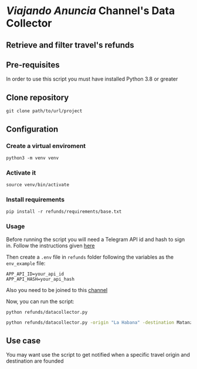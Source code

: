 # *Viajando Anuncia* Channel's Data Collector

## Retrieve and filter travel's refunds

## Pre-requisites

In order to use this script you must have installed Python 3.8 or greater

## Clone repository

````text
git clone path/to/url/project
````

## Configuration

### Create a virtual enviroment

````text
python3 -m venv venv
````

### Activate it

````text
source venv/bin/activate
````

### Install requirements

````text
pip install -r refunds/requirements/base.txt
````

### Usage

Before running the script you will need a Telegram API id and hash to sign in. Follow the instructions given [here](https://docs.telethon.dev/en/stable/basic/signing-in.html)

Then create a `.env` file in `refunds` folder following the variables as the `env_example` file:

````.env
APP_API_ID=your_api_id
APP_API_HASH=your_api_hash
````

Also you need to be joined to this [channel](https://t.me/apkviajandoinfo)

Now, you can run the script:

````text
python refunds/datacollector.py
````

````sh
python refunds/datacollector.py -origin "La Habana" -destination Matanzas -day_of_week vie
````

## Use case

You may want use the script to get notified when a specific travel origin and destination are founded
